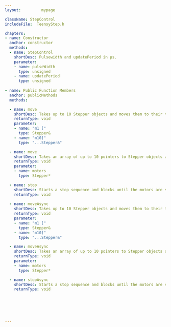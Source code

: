 ```yaml
---
layout:         mypage

className: StepControl
includeFile:  TeensyStep.h

chapters:
- name: Constructor
  anchor: constructor
  methods:
  - name: StepControl
    shortDesc: Pulsewidth and updatePeriod in µs.
    parameter:
    - name: pulseWidth
      type: unsigned   
    - name: updatePeriod
      type: unsigned      
      
- name: Public Function Members
  anchor: publicMethods
  methods:

  - name: move
    shortDesc: Takes up to 10 Stepper objects and moves them to their target positions.
    returnType: void   
    parameter:
    - name: "m1 ["
      type: Stepper&
    - name: "m10]"
      type: "...Stepper&"

  - name: move
    shortDesc: Takes an array of up to 10 pointers to Stepper objects and moves them to their target positions.
    returnType: void   
    parameter:
    - name: motors
      type: Stepper*    

  - name: stop    
    shortDesc: Starts a stop sequence and blocks until the motors are stopped
    returnType: void   
  
  - name: moveAsync
    shortDesc: Takes up to 10 Stepper objects and moves them to their target positions (non blocking).
    returnType: void   
    parameter:
    - name: "m1 ["
      type: Stepper&
    - name: "m10]"
      type: "...Stepper&"

  - name: moveAsync
    shortDesc: Takes an array of up to 10 pointers to Stepper objects and moves them to their target positions  (non blocking).
    returnType: void   
    parameter:
    - name: motors
      type: Stepper*    

  - name: stopAsync
    shortDesc: Starts a stop sequence and blocks until the motors are stopped  (non blocking).
    returnType: void   
  




    
---
```



  



